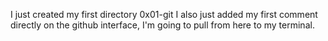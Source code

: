 I just created my first directory 0x01-git
I also just added my first comment directly on the github interface, I'm going to pull from here to my terminal.
